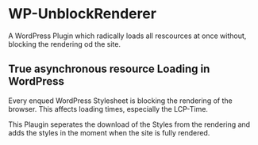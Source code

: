# WP-UnblockRenderer
A WordPress Plugin which radically loads all rescources at once without, blocking the rendering od the site.

## True asynchronous resource Loading in WordPress
Every enqued WordPress Stylesheet is blocking the rendering of the browser. This affects loading times, especially the LCP-Time.

This Plaugin seperates the download of the Styles from the rendering and adds the styles in the moment when the site is fully rendered.
